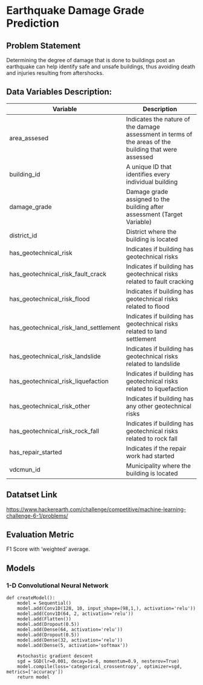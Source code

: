 # Earthquake Damage Grade Prediction

## Problem Statement
Determining the degree of damage that is done to buildings post an earthquake can help identify safe and unsafe buildings, thus avoiding death and injuries resulting from aftershocks.

## Data Variables Description:

| Variable  | Description |
| ------------- | ------------- |
| area_assesed  |Indicates the nature of the damage assessment in terms of the areas of the building that were assessed  |
| building_id  | A unique ID that identifies every individual building  |
| damage_grade  |Damage grade assigned to the building after assessment (Target Variable)  |
| district_id  | District where the building is located |
| has_geotechnical_risk  |Indicates if building has geotechnical risks  |
| has_geotechnical_risk_fault_crack  | Indicates if building has geotechnical risks related to fault cracking  |
| has_geotechnical_risk_flood  |Indicates if building has geotechnical risks related to flood |
| has_geotechnical_risk_land_settlement  | Indicates if building has geotechnical risks related to land settlement |
| has_geotechnical_risk_landslide |Indicates if building has geotechnical risks related to landslide  |
| has_geotechnical_risk_liquefaction |Indicates if building has geotechnical risks related to liquefaction |
| has_geotechnical_risk_other |Indicates if building has any other  geotechnical risks  |
| has_geotechnical_risk_rock_fall  |Indicates if building has geotechnical risks related to rock fall |
| has_repair_started  |Indicates if the repair work had started |
| vdcmun_id  | Municipality where the building is located |

## Datatset Link
https://www.hackerearth.com/challenge/competitive/machine-learning-challenge-6-1/problems/

## Evaluation Metric
F1 Score with ‘weighted’ average.

## Models
### 1-D Convolutional Neural Network
```
def createModel():
    model = Sequential()
    model.add(Conv1D(128, 10, input_shape=(98,1,), activation='relu'))
    model.add(Conv1D(64, 2, activation='relu'))
    model.add(Flatten())
    model.add(Dropout(0.5))
    model.add(Dense(64, activation='relu'))
    model.add(Dropout(0.5))  
    model.add(Dense(32, activation='relu'))
    model.add(Dense(5, activation='softmax'))
    
    #stochastic gradient descent
    sgd = SGD(lr=0.001, decay=1e-6, momentum=0.9, nesterov=True)
    model.compile(loss='categorical_crossentropy', optimizer=sgd, metrics=['accuracy'])
    return model
```



